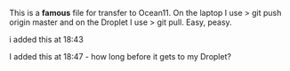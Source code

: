This is a **famous** file for transfer to Ocean11.
On the laptop I use > git push origin master and on the Droplet I use > git pull.
Easy, peasy.


i added this at  18:43

I added this at 18:47 - how long before it gets to my Droplet?

